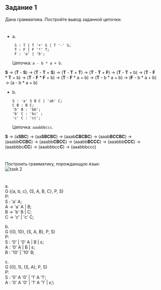 #
## Задание 1
Дана грамматика. Постройте вывод заданной цепочки.
#
- a.
    ```
     S : T | T '+' S | T '-' S;
     T : F | F '*' T;
     F : 'a' | 'b';
     ```
    Цепочка:  ```a - b * a + b```.


**S** →  (**T** - **S**) → (**T** - **T** + **S**) → (**T** - **T** + **T**) → (**T** - **T** + **F**) → (**T** - **T** + b) → (**T** - **F** * **T** + b) → (**T** - **F** * **F** + b) → (**T** - **F** * a + b) → (**T** - b * a + b) → (**F** - b * a + b) → (a - b * a + b) 

- b.
    ```
    S : 'a' S B C | 'ab' C;
    C B : B C;
    'b' B : 'bb';
    'b' C : 'bc' ;
    'c' C : 'cc';
    ```
    Цепочка: ```aaabbbccc```.



**S** → (a**SBC**) → (aa**SBCBC**) → (aaab**CBCBC**) → (aaab**BCCBC**) → (aaabb**CCBC**) → (aaabb**CBCC**) → (aaabb**BCCC**) → (aaabbb**CCC**) → (aaabbbc**CC**) → (aaabbbcc**C**) → (aaabbbccc)

#
Построить грамматику, порождающую язык:\
![task 2](./misc/2.png)
#
a.\
G ({a, b, c}, {S, A, B, C}, P, S)\
P:\
    S : 'a' A;\
    A -> 'a' A | B;\
    B -> 'b' B | C;\
    C -> 'c' | 'c' C;

b.\
G ({0, 10}, {S, A, B}, P, S)\
P:\
    S : '0' | '0' A | B | ε;\
    A : '0' A | B | ε;\
    B : '10' | '10' B;

c.\
G ({0, 1}, {S, A}, P, S)\
P:\
    S : '0' A '0' | '1' A '1';\
    A : '0' A '0' | '1' A '1' | ε;\
#
